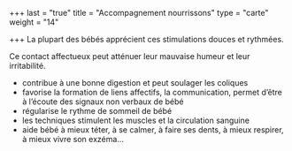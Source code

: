 +++
last = "true"
title = "Accompagnement nourrissons"
type = "carte"
weight = "14"

+++
La plupart des bébés apprécient ces stimulations douces et rythmées.

Ce contact affectueux peut atténuer leur mauvaise humeur et leur irritabilité.

* contribue à une bonne digestion et peut soulager les coliques
* favorise la formation de liens affectifs, la communication, permet d’être à l’écoute des signaux non verbaux de bébé
* régularise le rythme de sommeil de bébé
* les techniques stimulent les muscles et la circulation sanguine
* aide bébé à mieux téter, à se calmer, à faire ses dents, à mieux respirer, à mieux vivre son exzéma...